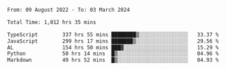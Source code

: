 
<!--START_SECTION:waka-->

```txt
From: 09 August 2022 - To: 03 March 2024

Total Time: 1,012 hrs 35 mins

TypeScript        337 hrs 55 mins ████████▒░░░░░░░░░░░░░░░░   33.37 %
JavaScript        299 hrs 17 mins ███████▒░░░░░░░░░░░░░░░░░   29.56 %
AL                154 hrs 50 mins ███▓░░░░░░░░░░░░░░░░░░░░░   15.29 %
Python            50 hrs 14 mins  █▒░░░░░░░░░░░░░░░░░░░░░░░   04.96 %
Markdown          49 hrs 52 mins  █▒░░░░░░░░░░░░░░░░░░░░░░░   04.93 %
```

<!--END_SECTION:waka-->











